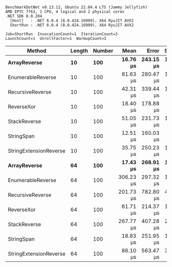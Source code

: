 ```

BenchmarkDotNet v0.13.12, Ubuntu 22.04.4 LTS (Jammy Jellyfish)
AMD EPYC 7763, 1 CPU, 4 logical and 2 physical cores
.NET SDK 8.0.204
  [Host]   : .NET 8.0.4 (8.0.424.16909), X64 RyuJIT AVX2
  ShortRun : .NET 8.0.4 (8.0.424.16909), X64 RyuJIT AVX2

Job=ShortRun  InvocationCount=1  IterationCount=3  
LaunchCount=1  UnrollFactor=1  WarmupCount=3  

```
| Method                 | Length | Number | Mean      | Error     | StdDev    | Median     | Min        | Max       | Allocated |
|----------------------- |------- |------- |----------:|----------:|----------:|-----------:|-----------:|----------:|----------:|
| **ArrayReverse**           | **10**     | **100**    |  **16.76 μs** | **243.15 μs** | **13.328 μs** |  **10.168 μs** |   **8.014 μs** |  **32.10 μs** |  **10.09 KB** |
| EnumerableReverse      | 10     | 100    |  81.63 μs | 280.47 μs | 15.373 μs |  76.333 μs |  69.609 μs |  98.95 μs |  25.72 KB |
| RecursiveReverse       | 10     | 100    |  42.31 μs | 339.44 μs | 18.606 μs |  37.020 μs |  26.922 μs |  62.99 μs |  56.97 KB |
| ReverseXor             | 10     | 100    |  18.40 μs | 178.88 μs |  9.805 μs |  14.959 μs |  10.771 μs |  29.46 μs |  10.09 KB |
| StackReverse           | 10     | 100    |  51.05 μs | 231.73 μs | 12.702 μs |  43.761 μs |  43.682 μs |  65.72 μs |  31.19 KB |
| StringSpan             | 10     | 100    |  12.51 μs | 160.03 μs |  8.772 μs |   7.454 μs |   7.443 μs |  22.64 μs |   5.41 KB |
| StringExtensionReverse | 10     | 100    |  35.75 μs | 250.23 μs | 13.716 μs |  28.043 μs |  27.622 μs |  51.59 μs |  28.84 KB |
| **ArrayReverse**           | **64**     | **100**    |  **17.43 μs** | **268.91 μs** | **14.740 μs** |   **9.097 μs** |   **8.737 μs** |  **34.45 μs** |  **30.41 KB** |
| EnumerableReverse      | 64     | 100    | 306.23 μs | 297.32 μs | 16.297 μs | 304.720 μs | 290.734 μs | 323.22 μs |  59.31 KB |
| RecursiveReverse       | 64     | 100    | 201.73 μs | 782.80 μs | 42.908 μs | 177.654 μs | 176.269 μs | 251.27 μs | 710.88 KB |
| ReverseXor             | 64     | 100    |  61.71 μs | 214.37 μs | 11.751 μs |  60.093 μs |  50.855 μs |  74.19 μs |  30.41 KB |
| StackReverse           | 64     | 100    | 267.77 μs | 407.28 μs | 22.324 μs | 269.695 μs | 244.548 μs | 289.07 μs |  88.22 KB |
| StringSpan             | 64     | 100    |  18.83 μs | 251.95 μs | 13.810 μs |  11.266 μs |  10.454 μs |  34.77 μs |  15.56 KB |
| StringExtensionReverse | 64     | 100    |  86.10 μs | 563.47 μs | 30.886 μs |  68.539 μs |  68.007 μs | 121.77 μs |  68.69 KB |

